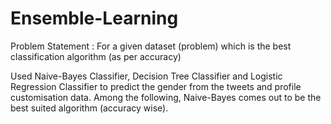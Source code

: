 # Ensemble-Learning

Problem Statement : For a given dataset (problem) which is the best classification algorithm (as per accuracy)

Used Naive-Bayes Classifier, Decision Tree Classifier and Logistic Regression Classifier to predict the gender from the tweets and profile customisation data. Among the following, Naive-Bayes comes out to be the best suited algorithm (accuracy wise).
